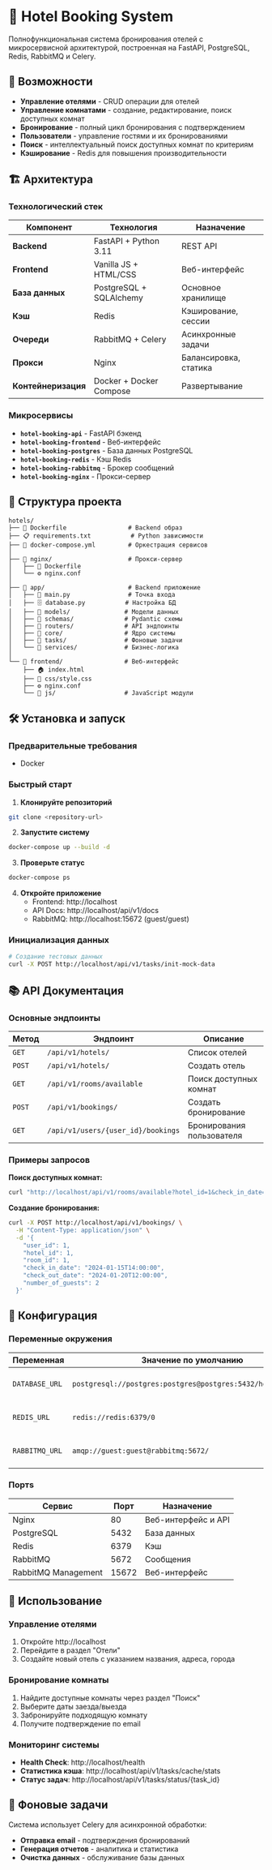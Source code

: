 # 🏨 Hotel Booking System

Полнофункциональная система бронирования отелей с микросервисной архитектурой, построенная на FastAPI, PostgreSQL, Redis, RabbitMQ и Celery.

## 🚀 Возможности

- **Управление отелями** - CRUD операции для отелей
- **Управление комнатами** - создание, редактирование, поиск доступных комнат
- **Бронирование** - полный цикл бронирования с подтверждением
- **Пользователи** - управление гостями и их бронированиями
- **Поиск** - интеллектуальный поиск доступных комнат по критериям
- **Кэширование** - Redis для повышения производительности

## 🏗️ Архитектура

### Технологический стек

| Компонент | Технология | Назначение |
|-----------|------------|------------|
| **Backend** | FastAPI + Python 3.11 | REST API |
| **Frontend** | Vanilla JS + HTML/CSS | Веб-интерфейс |
| **База данных** | PostgreSQL + SQLAlchemy | Основное хранилище |
| **Кэш** | Redis | Кэширование, сессии |
| **Очереди** | RabbitMQ + Celery | Асинхронные задачи |
| **Прокси** | Nginx | Балансировка, статика |
| **Контейнеризация** | Docker + Docker Compose | Развертывание |

### Микросервисы

- **`hotel-booking-api`** - FastAPI бэкенд
- **`hotel-booking-frontend`** - Веб-интерфейс
- **`hotel-booking-postgres`** - База данных PostgreSQL
- **`hotel-booking-redis`** - Кэш Redis
- **`hotel-booking-rabbitmq`** - Брокер сообщений
- **`hotel-booking-nginx`** - Прокси-сервер

## 📁 Структура проекта

```
hotels/
├── 🐳 Dockerfile                 # Backend образ
├── 📋 requirements.txt           # Python зависимости
├── 🐳 docker-compose.yml         # Оркестрация сервисов
│
├── 📁 nginx/                     # Прокси-сервер
│   ├── 🐳 Dockerfile
│   └── ⚙️ nginx.conf
│
├── 📁 app/                       # Backend приложение
│   ├── 🚀 main.py                # Точка входа
│   ├── 🗄️ database.py           # Настройка БД
│   ├── 📁 models/               # Модели данных
│   ├── 📁 schemas/              # Pydantic схемы
│   ├── 📁 routers/              # API эндпоинты
│   ├── 📁 core/                 # Ядро системы
│   ├── 📁 tasks/                # Фоновые задачи
│   └── 📁 services/             # Бизнес-логика
│
└── 📁 frontend/                 # Веб-интерфейс
    ├── 🏠 index.html
    ├── 🎨 css/style.css
    ├── ⚙️ nginx.conf
    └── 📁 js/                   # JavaScript модули
```

## 🛠️ Установка и запуск

### Предварительные требования

- Docker

### Быстрый старт

1. **Клонируйте репозиторий**
```bash
git clone <repository-url>
```

2. **Запустите систему**
```bash
docker-compose up --build -d
```

3. **Проверьте статус**
```bash
docker-compose ps
```

4. **Откройте приложение**
   - Frontend: http://localhost
   - API Docs: http://localhost/api/v1/docs
   - RabbitMQ: http://localhost:15672 (guest/guest)

### Инициализация данных

```bash
# Создание тестовых данных
curl -X POST http://localhost/api/v1/tasks/init-mock-data
```

## 📚 API Документация

### Основные эндпоинты

| Метод | Эндпоинт | Описание |
|-------|----------|----------|
| `GET` | `/api/v1/hotels/` | Список отелей |
| `POST` | `/api/v1/hotels/` | Создать отель |
| `GET` | `/api/v1/rooms/available` | Поиск доступных комнат |
| `POST` | `/api/v1/bookings/` | Создать бронирование |
| `GET` | `/api/v1/users/{user_id}/bookings` | Бронирования пользователя |

### Примеры запросов

**Поиск доступных комнат:**
```bash
curl "http://localhost/api/v1/rooms/available?hotel_id=1&check_in_date=2024-01-15&check_out_date=2024-01-20"
```

**Создание бронирования:**
```bash
curl -X POST http://localhost/api/v1/bookings/ \
  -H "Content-Type: application/json" \
  -d '{
    "user_id": 1,
    "hotel_id": 1,
    "room_id": 1,
    "check_in_date": "2024-01-15T14:00:00",
    "check_out_date": "2024-01-20T12:00:00",
    "number_of_guests": 2
  }'
```

## 🔧 Конфигурация

### Переменные окружения

| Переменная | Значение по умолчанию | Описание |
|------------|----------------------|----------|
| `DATABASE_URL` | `postgresql://postgres:postgres@postgres:5432/hotel_booking` | PostgreSQL connection string |
| `REDIS_URL` | `redis://redis:6379/0` | Redis connection string |
| `RABBITMQ_URL` | `amqp://guest:guest@rabbitmq:5672/` | RabbitMQ connection string |

### Портs

| Сервис | Порт | Назначение |
|--------|------|------------|
| Nginx | 80 | Веб-интерфейс и API |
| PostgreSQL | 5432 | База данных |
| Redis | 6379 | Кэш |
| RabbitMQ | 5672 | Сообщения |
| RabbitMQ Management | 15672 | Веб-интерфейс |

## 🎯 Использование

### Управление отелями

1. Откройте http://localhost
2. Перейдите в раздел "Отели"
3. Создайте новый отель с указанием названия, адреса, города

### Бронирование комнаты

1. Найдите доступные комнаты через раздел "Поиск"
2. Выберите даты заезда/выезда
3. Забронируйте подходящую комнату
4. Получите подтверждение по email

### Мониторинг системы

- **Health Check**: http://localhost/health
- **Статистика кэша**: http://localhost/api/v1/tasks/cache/stats
- **Статус задач**: http://localhost/api/v1/tasks/status/{task_id}

## 🔄 Фоновые задачи

Система использует Celery для асинхронной обработки:

- **Отправка email** - подтверждения бронирований
- **Генерация отчетов** - аналитика и статистика
- **Очистка данных** - обслуживание базы данных
